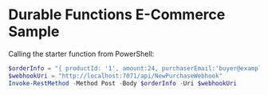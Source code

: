 # Durable Functions E-Commerce Sample

Calling the starter function from PowerShell: 

```powershell
$orderInfo = "{ productId: '1', amount:24, purchaserEmail:'buyer@example.com' }"
$webhookUri = "http://localhost:7071/api/NewPurchaseWebhook"
Invoke-RestMethod -Method Post -Body $orderInfo -Uri $webhookUri
```